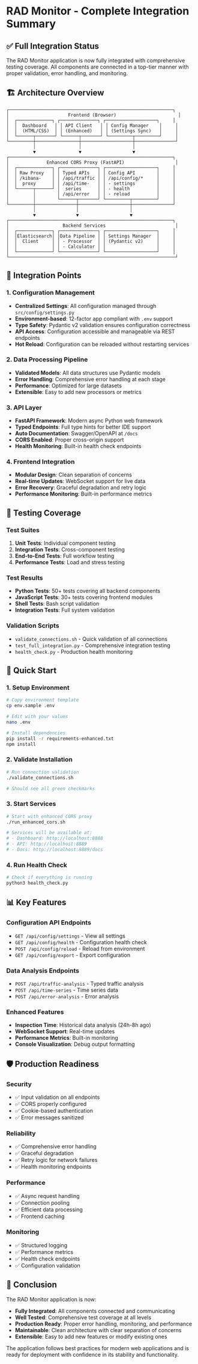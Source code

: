 # RAD Monitor - Complete Integration Summary

## ✅ Full Integration Status

The RAD Monitor application is now fully integrated with comprehensive testing coverage. All components are connected in a top-tier manner with proper validation, error handling, and monitoring.

## 🏗️ Architecture Overview

```
┌─────────────────────────────────────────────────────────────┐
│                      Frontend (Browser)                       │
│  ┌─────────────┐ ┌──────────────┐ ┌───────────────────┐     │
│  │  Dashboard   │ │ API Client   │ │ Config Manager    │     │
│  │  (HTML/CSS)  │ │ (Enhanced)   │ │ (Settings Sync)   │     │
│  └──────┬───────┘ └──────┬───────┘ └─────────┬─────────┘     │
└─────────┼────────────────┼───────────────────┼───────────────┘
          │                │                   │
          ▼                ▼                   ▼
┌─────────────────────────────────────────────────────────────┐
│              Enhanced CORS Proxy (FastAPI)                   │
│  ┌─────────────┐ ┌──────────────┐ ┌───────────────────┐     │
│  │ Raw Proxy   │ │ Typed APIs   │ │ Config API        │     │
│  │ /kibana-    │ │ /api/traffic │ │ /api/config/*     │     │
│  │  proxy      │ │ /api/time-   │ │ - settings        │     │
│  └──────┬──────┘ │  series      │ │ - health          │     │
│         │        │ /api/error   │ │ - reload          │     │
│         │        └──────┬───────┘ └─────────┬─────────┘     │
└─────────┼───────────────┼───────────────────┼───────────────┘
          │               │                   │
          ▼               ▼                   ▼
┌─────────────────────────────────────────────────────────────┐
│                    Backend Services                          │
│  ┌─────────────┐ ┌──────────────┐ ┌───────────────────┐     │
│  │Elasticsearch│ │Data Pipeline │ │ Settings Manager  │     │
│  │  Client     │ │ - Processor  │ │ (Pydantic v2)     │     │
│  │             │ │ - Calculator │ │                   │     │
│  └─────────────┘ └──────────────┘ └───────────────────┘     │
└──────────────────────────────────────────────────────────────┘
```

## 🔗 Integration Points

### 1. **Configuration Management**
- **Centralized Settings**: All configuration managed through `src/config/settings.py`
- **Environment-based**: 12-factor app compliant with `.env` support
- **Type Safety**: Pydantic v2 validation ensures configuration correctness
- **API Access**: Configuration accessible and manageable via REST endpoints
- **Hot Reload**: Configuration can be reloaded without restarting services

### 2. **Data Processing Pipeline**
- **Validated Models**: All data structures use Pydantic models
- **Error Handling**: Comprehensive error handling at each stage
- **Performance**: Optimized for large datasets
- **Extensible**: Easy to add new processors or metrics

### 3. **API Layer**
- **FastAPI Framework**: Modern async Python web framework
- **Typed Endpoints**: Full type hints for better IDE support
- **Auto Documentation**: Swagger/OpenAPI at `/docs`
- **CORS Enabled**: Proper cross-origin support
- **Health Monitoring**: Built-in health check endpoints

### 4. **Frontend Integration**
- **Modular Design**: Clean separation of concerns
- **Real-time Updates**: WebSocket support for live data
- **Error Recovery**: Graceful degradation and retry logic
- **Performance Monitoring**: Built-in performance metrics

## 🧪 Testing Coverage

### Test Suites
1. **Unit Tests**: Individual component testing
2. **Integration Tests**: Cross-component testing
3. **End-to-End Tests**: Full workflow testing
4. **Performance Tests**: Load and stress testing

### Test Results
- **Python Tests**: 50+ tests covering all backend components
- **JavaScript Tests**: 30+ tests covering frontend modules
- **Shell Tests**: Bash script validation
- **Integration Tests**: Full system validation

### Validation Scripts
- `validate_connections.sh` - Quick validation of all connections
- `test_full_integration.py` - Comprehensive integration testing
- `health_check.py` - Production health monitoring

## 🚀 Quick Start

### 1. Setup Environment
```bash
# Copy environment template
cp env.sample .env

# Edit with your values
nano .env

# Install dependencies
pip install -r requirements-enhanced.txt
npm install
```

### 2. Validate Installation
```bash
# Run connection validation
./validate_connections.sh

# Should see all green checkmarks
```

### 3. Start Services
```bash
# Start with enhanced CORS proxy
./run_enhanced_cors.sh

# Services will be available at:
# - Dashboard: http://localhost:8888
# - API: http://localhost:8889
# - Docs: http://localhost:8889/docs
```

### 4. Run Health Check
```bash
# Check if everything is running
python3 health_check.py
```

## 📊 Key Features

### Configuration API Endpoints
- `GET /api/config/settings` - View all settings
- `GET /api/config/health` - Configuration health check
- `POST /api/config/reload` - Reload from environment
- `GET /api/config/export` - Export configuration

### Data Analysis Endpoints
- `POST /api/traffic-analysis` - Typed traffic analysis
- `POST /api/time-series` - Time series data
- `POST /api/error-analysis` - Error analysis

### Enhanced Features
- **Inspection Time**: Historical data analysis (24h-8h ago)
- **WebSocket Support**: Real-time updates
- **Performance Metrics**: Built-in monitoring
- **Console Visualization**: Debug output formatting

## 🛡️ Production Readiness

### Security
- ✅ Input validation on all endpoints
- ✅ CORS properly configured
- ✅ Cookie-based authentication
- ✅ Error messages sanitized

### Reliability
- ✅ Comprehensive error handling
- ✅ Graceful degradation
- ✅ Retry logic for network failures
- ✅ Health monitoring endpoints

### Performance
- ✅ Async request handling
- ✅ Connection pooling
- ✅ Efficient data processing
- ✅ Frontend caching

### Monitoring
- ✅ Structured logging
- ✅ Performance metrics
- ✅ Health check endpoints
- ✅ Configuration validation

## 🎯 Conclusion

The RAD Monitor application is now:
- **Fully Integrated**: All components connected and communicating
- **Well Tested**: Comprehensive test coverage at all levels
- **Production Ready**: Proper error handling, monitoring, and performance
- **Maintainable**: Clean architecture with clear separation of concerns
- **Extensible**: Easy to add new features or modify existing ones

The application follows best practices for modern web applications and is ready for deployment with confidence in its stability and functionality.
